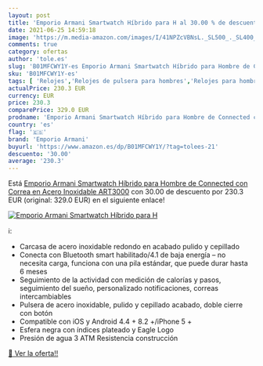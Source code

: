 ```yaml
---
layout: post
title: 'Emporio Armani Smartwatch Híbrido para H al 30.00 % de descuento'
date: 2021-06-25 14:59:18
image: 'https://m.media-amazon.com/images/I/41NPZcVBNsL._SL500_._SL400_.jpg'
comments: true
category: ofertas
author: 'tole.es'
slug: 'B01MFCWY1Y-es Emporio Armani Smartwatch Híbrido para Hombre de Connected...'
sku: 'B01MFCWY1Y-es'
tags: [ 'Relojes','Relojes de pulsera para hombres','Relojes para hombre','emporio armani','smartwatch', ]
actualPrice: 230.3 EUR
currency: EUR
price: 230.3
comparePrice: 329.0 EUR
prodname: 'Emporio Armani Smartwatch Híbrido para Hombre de Connected con Correa en Acero Inoxidable ART3000'
country: 'es'
flag: '🇪🇸'
brand: 'Emporio Armani'
buyurl: 'https://www.amazon.es/dp/B01MFCWY1Y/?tag=tolees-21'
descuento: '30.00'
average: '230.3'
---
```


Está [Emporio Armani Smartwatch Híbrido para Hombre de Connected con Correa en Acero Inoxidable ART3000](https://www.amazon.es/dp/B01MFCWY1Y/?tag=tolees-21) con 30.00 de descuento por 230.3 EUR (original: 329.0 EUR) en el siguiente enlace!

[![Emporio Armani Smartwatch Híbrido para H](https://m.media-amazon.com/images/I/41NPZcVBNsL._SL500_._SL400_.jpg)](https://www.amazon.es/dp/B01MFCWY1Y/?tag=tolees-21)

ℹ️:

- Carcasa de acero inoxidable redondo en acabado pulido y cepillado
- Conecta con Bluetooth smart habilitado/4.1 de baja energía – no necesita carga, funciona con una pila estándar, que puede durar hasta 6 meses
- Seguimiento de la actividad con medición de calorías y pasos, seguimiento del sueño, personalizado notificaciones, correas intercambiables
- Pulsera de acero inoxidable, pulido y cepillado acabado, doble cierre con botón
- Compatible con iOS y Android 4.4 + 8.2 +/iPhone 5 +
- Esfera negra con índices plateado y Eagle Logo
- Presión de agua 3 ATM Resistencia construcción

[🛒 Ver la oferta!!](https://www.amazon.es/dp/B01MFCWY1Y/?tag=tolees-21)
